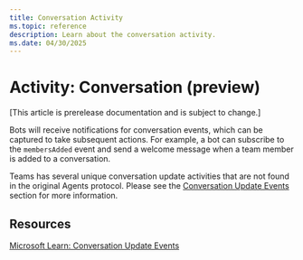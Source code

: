 ```yaml
---
title: Conversation Activity
ms.topic: reference
description: Learn about the conversation activity.
ms.date: 04/30/2025
---
```


# Activity: Conversation (preview)

[This article is prerelease documentation and is subject to change.]

Bots will receive notifications for conversation events, which can be captured to take subsequent actions. For example, a bot can subscribe to the `membersAdded` event and send a welcome message when a team member is added to a conversation.

Teams has several unique conversation update activities that are not found in the original Agents protocol. Please see the [Conversation Update Events](./conversation-update-events.md) section for more information.

## Resources

[Microsoft Learn: Conversation Update Events](https://learn.microsoft.com/en-us/microsoftteams/platform/bots/how-to/conversations/subscribe-to-conversation-events#conversation-update-events)

